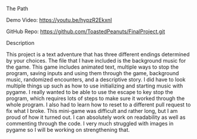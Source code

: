 The Path

Demo Video: https://youtu.be/hypzR2EkxnI

GitHub Repo: https://github.com/ToastedPeanuts/FinalProject.git

Description

This project is a text adventure that has three different endings determined by your choices.
The file that I have included is the background music for the game. This game includes animated
text, multiple ways to stop the program, saving inputs and using them through the game, background music, randomized encounters, and a descriptive story. I did have to look multiple things up such as how to use initializing and starting music with pygame. I really wanted to be able to use the escape to key stop the program, which requires lots of steps to make sure it worked through the whole program. I also had to learn how to reset to a different pull request to fix what I broke. This mini-game was difficult and rather long, but I am proud of how it turned out. I can absolutely work on readability as well as commenting through the code. I very much struggled with images in pygame so I will be working on strengthening that. 
